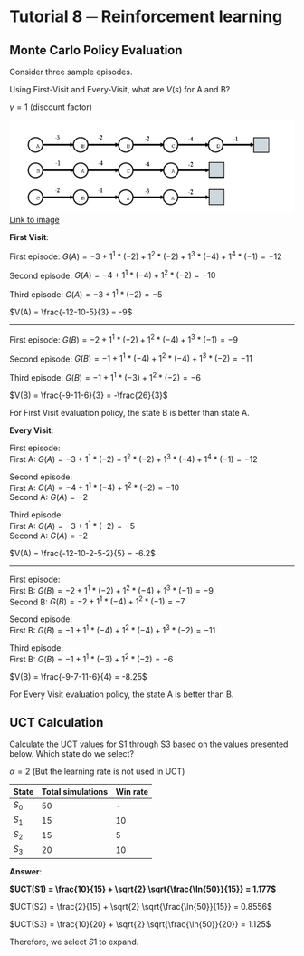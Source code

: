 # Tutorial 8 ─ Reinforcement learning 

## Monte Carlo Policy Evaluation

Consider three sample episodes. 

Using First-Visit and Every-Visit, what are $V(s)$ for A and B? 

$\gamma = 1$ (discount factor)

![Figure 1](figure/tut8-ex1.png)
[Link to image](figure/tut8-ex1.png)

**First Visit**: 

First episode: 
$G(A) = -3 + 1^1 * (-2) + 1^2 * (-2) + 1^3 * (-4) + 1^4 * (-1) = -12$ 

Second episode:
$G(A) = -4 + 1^1 * (-4) + 1^2 * (-2) = -10$

Third episode:
$G(A) = -3 + 1^1 * (-2) = -5$ 

$V(A) = \frac{-12-10-5}{3} = -9$

---

First episode: 
$G(B) = -2 + 1^1 * (-2) + 1^2 * (-4) + 1^3 * (-1) = -9$ 

Second episode:
$G(B) = -1 + 1^1 * (-4) + 1^2 * (-4) + 1^3 * (-2)= -11$

Third episode:
$G(B) = -1 + 1^1 * (-3) + 1^2 * (-2)= -6$ 

$V(B) = \frac{-9-11-6}{3} = -\frac{26}{3}$

For First Visit evaluation policy, the state B is better than state A. 

**Every Visit**:

First episode: <br />
First A: $G(A) = -3 + 1^1 * (-2) + 1^2 * (-2) + 1^3 * (-4) + 1^4 * (-1) = -12$ 

Second episode: <br />
First A: $G(A) = -4 + 1^1 * (-4) + 1^2 * (-2) = -10$ <br />
Second A: $G(A) = -2$

Third episode: <br />
First A: $G(A) = -3 + 1^1 * (-2) = -5$ <br />
Second A: $G(A) = -2$

$V(A) = \frac{-12-10-2-5-2}{5} = -6.2$

---

First episode: <br />
First B: $G(B) = -2 + 1^1 * (-2) + 1^2 * (-4) + 1^3 * (-1) = -9$ <br />
Second B: $G(B) = -2 + 1^1 * (-4) + 1^2 * (-1) = -7$

Second episode: <br />
First B: $G(B) = -1 + 1^1 * (-4) + 1^2 * (-4) + 1^3 * (-2)= -11$

Third episode: <br />
First B: $G(B) = -1 + 1^1 * (-3) + 1^2 * (-2)= -6$ 

$V(B) = \frac{-9-7-11-6}{4} = -8.25$

For Every Visit evaluation policy, the state A is better than B. 

## UCT Calculation

Calculate the UCT values for S1 through S3 based on the values presented below. Which state do we select?

$\alpha = 2$ (But the learning rate is not used in UCT)

| State | Total simulations | Win rate |
| --- | --- | --- |
| $S_0$ | 50 | - |
| $S_1$ | 15 | 10 |
| $S_2$ | 15 | 5 |
| $S_3$ | 20 | 10 |

**Answer**: 

**$UCT(S1) = \frac{10}{15} + \sqrt{2} \sqrt{\frac{\ln{50}}{15}} = 1.177$**

$UCT(S2) = \frac{2}{15} + \sqrt{2} \sqrt{\frac{\ln{50}}{15}} = 0.8556$

$UCT(S3) = \frac{10}{20} + \sqrt{2} \sqrt{\frac{\ln{50}}{20}} = 1.125$

Therefore, we select $S1$ to expand. 